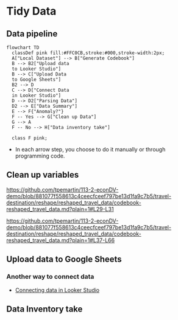 # Tidy Data

## Data pipeline

```mermaid
flowchart TD
  classDef pink fill:#FFC0CB,stroke:#000,stroke-width:2px;
  A["Local Dataset"] --> B["Generate Codebook"]
  B --> B2["Upload data 
  to Looker Studio"]
  B --> C["Upload Data 
  to Google Sheets"]
  B2 --> D
  C --> D["Connect Data 
  in Looker Studio"]
  D --> D2["Parsing Data"]
  D2 --> E["Data Summary"]
  E --> F{"Anomaly?"}
  F -- Yes --> G["Clean up Data"]
  G --> A
  F -- No --> H["Data inventory take"]

  class F pink;
```

  - In each arrow step, you choose to do it manually or through programming code.

## Clean up variables

<https://github.com/tpemartin/113-2-econDV-demo/blob/881077f558613c4ceecfceef797be13d1fa9c7b5/travel-destination/reshape/reshaped_travel_data/codebook-reshaped_travel_data.md?plain=1#L29-L31>

https://github.com/tpemartin/113-2-econDV-demo/blob/881077f558613c4ceecfceef797be13d1fa9c7b5/travel-destination/reshape/reshaped_travel_data/codebook-reshaped_travel_data.md?plain=1#L37-L66

## Upload data to Google Sheets


### Another way to connect data

  - [Connecting data in Looker Studio](lookerstudio-connect-data.md)

## Data Inventory take



